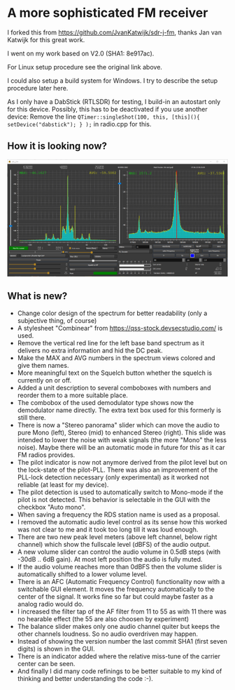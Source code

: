 # A more sophisticated FM receiver

I forked this from https://github.com/JvanKatwijk/sdr-j-fm, thanks Jan van Katwijk for this great work. 

I went on my work based on V2.0 (SHA1: 8e917ac).

For Linux setup procedure see the original link above.

I could also setup a build system for Windows. I try to describe the setup procedure later here.

As I only have a DabStick (RTLSDR) for testing, I build-in an autostart only for this device. Possibly, this has to be deactivated if you use another device:
Remove the line
  `QTimer::singleShot(100, this, [this](){ setDevice("dabstick"); } );`
in radio.cpp for this.

## How it is looking now?
![fm receiver](/fmreceiver.png?raw=true)

## What is new?
* Change color design of the spectrum for better readability (only a subjective thing, of course)
* A stylesheet "Combinear" from https://qss-stock.devsecstudio.com/ is used.
* Remove the vertical red line for the left base band spectrum as it delivers no extra information and hid the DC peak.
* Make the MAX and AVG numbers in the spectrum views colored and give them names.
* More meaningful text on the Squelch button whether the squelch is currently on or off.
* Added a unit description to several comboboxes with numbers and reorder them to a more suitable place.
* The combobox of the used demodulator type shows now the demodulator name directly. The extra text box used for this formerly is still there.
* There is now a "Stereo panorama" slider which can move the audio to pure Mono (left), Stereo (mid) to enhanced Stereo (right). This slide was intended to lower the noise with weak signals (the more "Mono" the less noise). Maybe there will be an automatic mode in future for this as it car FM radios provides.
* The pilot indicator is now not anymore derived from the pilot level but on the lock-state of the pilot-PLL. There was also an improvement of the PLL-lock detection necessary (only experimental) as it worked not reliable (at least for my device).
* The pilot detection is used to automatically switch to Mono-mode if the pilot is not detected. This behavior is selectable in the GUI with the checkbox "Auto mono". 
* When saving a frequency the RDS station name is used as a proposal.
* I removed the automatic audio level control as its sense how this worked was not clear to me and it took too long till it was loud enough.
* There are two new peak level meters (above left channel, below right channel) which show the fullscale level (dBFS) of the audio output.
* A new volume slider can control the audio volume in 0.5dB steps (with -30dB .. 6dB gain). At most left position the audio is fully muted.
* If the audio volume reaches more than 0dBFS then the volume slider is automatically shifted to a lower volume level.
* There is an AFC (Automatic Frequency Control) functionality now with a switchable GUI element. It moves the frequency automatically to the center of the signal. It works fine so far but could maybe faster as a analog radio would do.
* I increased the filter tap of the AF filter from 11 to 55 as with 11 there was no hearable effect (the 55 are also choosen by experiment)
* The balance slider makes only one audio channel quiter but keeps the other channels loudness. So no audio overdriven may happen.
* Instead of showing the version number the last commit SHA1 (first seven digits) is shown in the GUI.
* There is an indicator added where the relative miss-tune of the carrier center can be seen.
* And finally I did many code refinings to be better suitable to my kind of thinking and better understanding the code :-).
